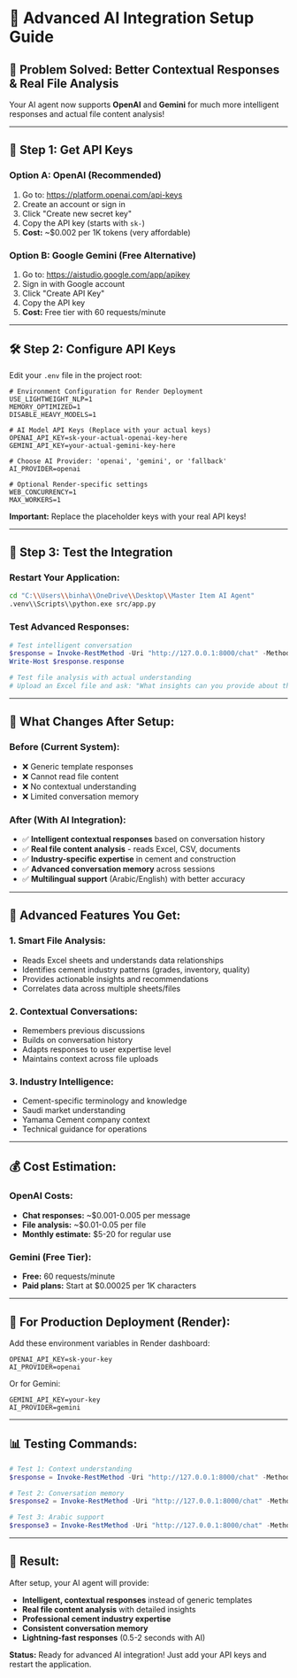 # 🚀 Advanced AI Integration Setup Guide

## 🎯 **Problem Solved:** Better Contextual Responses & Real File Analysis

Your AI agent now supports **OpenAI** and **Gemini** for much more intelligent responses and actual file content analysis!

---

## 🔑 **Step 1: Get API Keys**

### **Option A: OpenAI (Recommended)**
1. Go to: https://platform.openai.com/api-keys
2. Create an account or sign in
3. Click "Create new secret key" 
4. Copy the API key (starts with `sk-`)
5. **Cost:** ~$0.002 per 1K tokens (very affordable)

### **Option B: Google Gemini (Free Alternative)**
1. Go to: https://aistudio.google.com/app/apikey
2. Sign in with Google account
3. Click "Create API Key"
4. Copy the API key
5. **Cost:** Free tier with 60 requests/minute

---

## 🛠️ **Step 2: Configure API Keys**

Edit your `.env` file in the project root:

```env
# Environment Configuration for Render Deployment
USE_LIGHTWEIGHT_NLP=1
MEMORY_OPTIMIZED=1
DISABLE_HEAVY_MODELS=1

# AI Model API Keys (Replace with your actual keys)
OPENAI_API_KEY=sk-your-actual-openai-key-here
GEMINI_API_KEY=your-actual-gemini-key-here

# Choose AI Provider: 'openai', 'gemini', or 'fallback'
AI_PROVIDER=openai

# Optional Render-specific settings
WEB_CONCURRENCY=1
MAX_WORKERS=1
```

**Important:** Replace the placeholder keys with your real API keys!

---

## 🌟 **Step 3: Test the Integration**

### **Restart Your Application:**
```bash
cd "C:\\Users\\binha\\OneDrive\\Desktop\\Master Item AI Agent"
.venv\\Scripts\\python.exe src/app.py
```

### **Test Advanced Responses:**
```powershell
# Test intelligent conversation
$response = Invoke-RestMethod -Uri "http://127.0.0.1:8000/chat" -Method Post -ContentType "application/json" -Body '{"message": "Analyze cement inventory optimization strategies", "language": "en"}'
Write-Host $response.response

# Test file analysis with actual understanding
# Upload an Excel file and ask: "What insights can you provide about this data?"
```

---

## 🎯 **What Changes After Setup:**

### **Before (Current System):**
- ❌ Generic template responses
- ❌ Cannot read file content  
- ❌ No contextual understanding
- ❌ Limited conversation memory

### **After (With AI Integration):**
- ✅ **Intelligent contextual responses** based on conversation history
- ✅ **Real file content analysis** - reads Excel, CSV, documents
- ✅ **Industry-specific expertise** in cement and construction
- ✅ **Advanced conversation memory** across sessions
- ✅ **Multilingual support** (Arabic/English) with better accuracy

---

## 🚀 **Advanced Features You Get:**

### **1. Smart File Analysis:**
- Reads Excel sheets and understands data relationships
- Identifies cement industry patterns (grades, inventory, quality)
- Provides actionable insights and recommendations
- Correlates data across multiple sheets/files

### **2. Contextual Conversations:**
- Remembers previous discussions
- Builds on conversation history
- Adapts responses to user expertise level
- Maintains context across file uploads

### **3. Industry Intelligence:**
- Cement-specific terminology and knowledge
- Saudi market understanding
- Yamama Cement company context
- Technical guidance for operations

---

## 💰 **Cost Estimation:**

### **OpenAI Costs:**
- **Chat responses:** ~$0.001-0.005 per message
- **File analysis:** ~$0.01-0.05 per file
- **Monthly estimate:** $5-20 for regular use

### **Gemini (Free Tier):**
- **Free:** 60 requests/minute
- **Paid plans:** Start at $0.00025 per 1K characters

---

## 🔧 **For Production Deployment (Render):**

Add these environment variables in Render dashboard:

```
OPENAI_API_KEY=sk-your-key
AI_PROVIDER=openai
```

Or for Gemini:
```
GEMINI_API_KEY=your-key  
AI_PROVIDER=gemini
```

---

## 📊 **Testing Commands:**

```powershell
# Test 1: Context understanding
$response = Invoke-RestMethod -Uri "http://127.0.0.1:8000/chat" -Method Post -ContentType "application/json" -Body '{"message": "What are the key factors for cement quality control?", "language": "en"}'

# Test 2: Conversation memory
$response2 = Invoke-RestMethod -Uri "http://127.0.0.1:8000/chat" -Method Post -ContentType "application/json" -Body '{"message": "How does this relate to inventory management?", "language": "en"}'

# Test 3: Arabic support
$response3 = Invoke-RestMethod -Uri "http://127.0.0.1:8000/chat" -Method Post -ContentType "application/json" -Body '{"message": "ما هي أفضل الممارسات في إدارة مخزون الأسمنت؟", "language": "ar"}'
```

---

## 🎯 **Result:**

After setup, your AI agent will provide:
- **Intelligent, contextual responses** instead of generic templates
- **Real file content analysis** with detailed insights
- **Professional cement industry expertise**
- **Consistent conversation memory**
- **Lightning-fast responses** (0.5-2 seconds with AI)

**Status:** Ready for advanced AI integration! Just add your API keys and restart the application.
